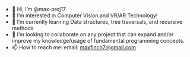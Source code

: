 - 👋 Hi, I’m @max-proj17
- 👀 I’m interested in Computer Vision and VR/AR Technology!
- 🌱 I’m currently learning Data structures, tree traversals, and recursive methods
- 💞️ I’m looking to collaborate on any project that can expand and/or improve my knowledge/usage of fundamental programming concepts.
- 📫 How to reach me: email: maxfinch7@gmail.com
<!---
max-proj17/max-proj17 is a ✨ special ✨ repository because its `README.md` (this file) appears on your GitHub profile.
You can click the Preview link to take a look at your changes.
--->
